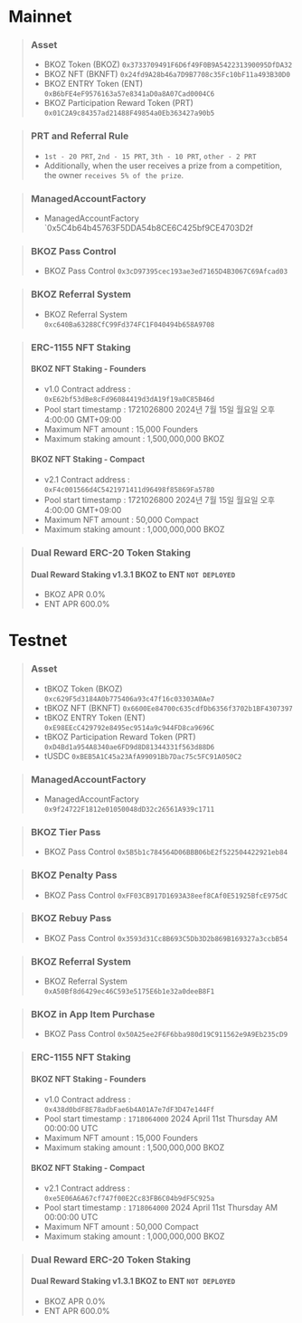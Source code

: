 # Mainnet
>### Asset
> * BKOZ Token (BKOZ) `0x3733709491F6D6f49F0B9A542231390095DfDA32`
> * BKOZ NFT (BKNFT) `0x24fd9A28b46a7D9B7708c35Fc10bF11a493B30D0`
> * BKOZ ENTRY Token (ENT) `0xB6bFE4eF9576163a57e8341aD0a8A07Cad0004C6`
> * BKOZ Participation Reward Token (PRT) `0x01C2A9c84357ad21488F49854a0Eb363427a90b5`

>### PRT and Referral Rule
> * `1st - 20 PRT`, `2nd - 15 PRT`, `3th - 10 PRT`, `other - 2 PRT`
> * Additionally, when the user receives a prize from a competition, the owner `receives 5% of the prize`.

>### ManagedAccountFactory
> * ManagedAccountFactory `0x5C4b64b45763F5DDA54b8CE6C425bf9CE4703D2f

>### BKOZ Pass Control
> * BKOZ Pass Control `0x3cD97395cec193ae3ed7165D4B3067C69Afcad03`

>### BKOZ Referral System
> * BKOZ Referral System `0xc640Ba63288CfC99Fd374FC1F040494b658A9708`

> ### ERC-1155 NFT Staking
> #### BKOZ NFT Staking - Founders
> * v1.0 Contract address : `0xE62bf53dBe8cFd96084419d3dA19f19a0C85B46d`
> * Pool start timestamp : 1721026800 2024년 7월 15일 월요일 오후 4:00:00 GMT+09:00
> * Maximum NFT amount : 15,000 Founders
> * Maximum staking amount : 1,500,000,000 BKOZ
> #### BKOZ NFT Staking - Compact
> * v2.1 Contract address : `0xF4c001566d4C5421971411d96498f85869Fa5780`
> * Pool start timestamp : 1721026800 2024년 7월 15일 월요일 오후 4:00:00 GMT+09:00
> * Maximum NFT amount : 50,000 Compact
> * Maximum staking amount : 1,000,000,000 BKOZ

> ### Dual Reward ERC-20 Token Staking
> #### Dual Reward Staking v1.3.1 BKOZ to ENT `NOT DEPLOYED`
> * BKOZ APR 0.0%
> * ENT APR 600.0%

# Testnet
>### Asset
> * tBKOZ Token (BKOZ) `0xc629F5d3184A0b775406a93c47f16c03303A0Ae7`
> * tBKOZ NFT (BKNFT) `0x6600Ee84700c635cdfDb6356f3702b1BF4307397`
> * tBKOZ ENTRY Token (ENT) `0xE98EEcC429792e8495ec9514a9c944FD8ca9696C`
> * tBKOZ Participation Reward Token (PRT) `0xD4Bd1a954A8340ae6FD9d8D81344331f563d88D6`
> * tUSDC `0xBEB5A1C45a23AfA99091Bb7Dac75c5FC91A050C2`

>### ManagedAccountFactory
> * ManagedAccountFactory `0x9f24722F1812e01050048dD32c26561A939c1711`

>### BKOZ Tier Pass
> * BKOZ Pass Control `0x5B5b1c784564D06BBB06bE2f522504422921eb84`

>### BKOZ Penalty Pass
> * BKOZ Pass Control `0xFF03CB917D1693A38eef8CAf0E51925BfcE975dC`

>### BKOZ Rebuy Pass
> * BKOZ Pass Control `0x3593d31Cc8B693C5Db3D2b869B169327a3ccbB54`

>### BKOZ Referral System
> * BKOZ Referral System `0xA50Bf8d6429ec46C593e5175E6b1e32a0deeB8F1`

>### BKOZ in App Item Purchase
> * BKOZ Pass Control `0x50A25ee2F6F6bba980d19C911562e9A9Eb235cD9`

> ### ERC-1155 NFT Staking
> #### BKOZ NFT Staking - Founders
> * v1.0 Contract address : `0x438d0bdF8E78adbFae6b4A01A7e7dF3D47e144Ff`
> * Pool start timestamp : `1718064000` 2024 April 11st Thursday AM 00:00:00 UTC
> * Maximum NFT amount : 15,000 Founders
> * Maximum staking amount : 1,500,000,000 BKOZ
> #### BKOZ NFT Staking - Compact
> * v2.1 Contract address : `0xe5E06A6A67cf747f00E2Cc83FB6C04b9dF5C925a`
> * Pool start timestamp : `1718064000` 2024 April 11st Thursday AM 00:00:00 UTC
> * Maximum NFT amount : 50,000 Compact
> * Maximum staking amount : 1,000,000,000 BKOZ

> ### Dual Reward ERC-20 Token Staking
> #### Dual Reward Staking v1.3.1 BKOZ to ENT `NOT DEPLOYED`
> * BKOZ APR 0.0%
> * ENT APR 600.0%